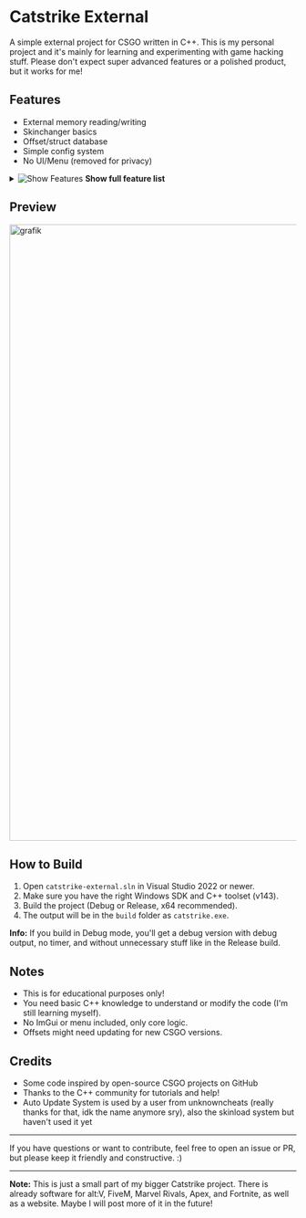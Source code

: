 # Catstrike External

A simple external project for CSGO written in C++. This is my personal project and it's mainly for learning and experimenting with game hacking stuff. Please don't expect super advanced features or a polished product, but it works for me!

## Features
- External memory reading/writing
- Skinchanger basics
- Offset/struct database
- Simple config system
- No UI/Menu (removed for privacy)

<details>
<summary><img src="https://img.shields.io/badge/Show-FEATURES-purple?style=for-the-badge&logo=github" alt="Show Features" /> <strong>Show full feature list</strong></summary>

### Aimbot
- Aimbot (psilent, mouse, angle)
- Visual aimbot features: FOV circle, aim line, aim dot
- RCS (Recoil Control System)

### Visuals
- **Player ESP**
  - Box ESP
  - Player Box Glow
  - Rainbow Box Glow
  - Health Based Box Glow
  - Skeleton
  - Health Bar
  - Player Names
  - Weapon Names
  - Distance
  - Off-Screen Arrows
- **World ESP**
  - Smoke ESP
  - Molotov ESP
  - Item Drops
  - Bomb ESP
- **Radar Settings**
  - Enable Radar
  - Show Distance
  - Show Bomb
- **ESP Settings**
  - Glow Intensity
  - Rainbow Speed

### Misc
- **Movement**
  - Local Trail
  - Enemy Trail
- **Spectator**
  - Spectator List
  - Spectator Names
- **Exploits**
  - Night Mode
- **General**
  - Team Check
  - Watermark

</details>

## Preview

<img width="1920" height="1080" alt="grafik" src="https://github.com/user-attachments/assets/c51254d1-b991-44a1-826a-1a4b42fa2083" />

## How to Build
1. Open `catstrike-external.sln` in Visual Studio 2022 or newer.
2. Make sure you have the right Windows SDK and C++ toolset (v143).
3. Build the project (Debug or Release, x64 recommended).
4. The output will be in the `build` folder as `catstrike.exe`.

**Info:** If you build in Debug mode, you'll get a debug version with debug output, no timer, and without unnecessary stuff like in the Release build.

## Notes
- This is for educational purposes only!
- You need basic C++ knowledge to understand or modify the code (I'm still learning myself).
- No ImGui or menu included, only core logic.
- Offsets might need updating for new CSGO versions.

## Credits
- Some code inspired by open-source CSGO projects on GitHub
- Thanks to the C++ community for tutorials and help!
- Auto Update System is used by a user from unknowncheats (really thanks for that, idk the name anymore sry), also the skinload system but haven't used it yet

---

If you have questions or want to contribute, feel free to open an issue or PR, but please keep it friendly and constructive. :)

---

**Note:** This is just a small part of my bigger Catstrike project. There is already software for alt:V, FiveM, Marvel Rivals, Apex, and Fortnite, as well as a website. Maybe I will post more of it in the future!
